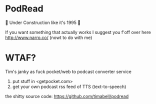 # PodRead

🚧 Under Construction like it's 1995 🚧

If you want something that actually works I suggest you f'off over here <http://www.narro.co/> (nowt to do with me)

# WTAF?

Tim's janky as fuck pocket/web to podcast converter service

1. put stuff in <getpocket.com>
2. get your own podcast rss feed of TTS (text-to-speech)


the shitty source code: <https://github.com/timabell/podread>
